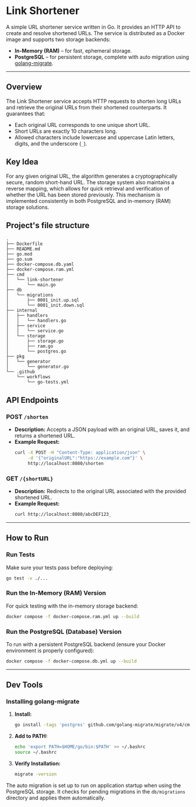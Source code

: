 # Link Shortener

A simple URL shortener service written in Go. It provides an HTTP API to create and resolve shortened URLs. The service is distributed as a Docker image and supports two storage backends:
- **In-Memory (RAM)** – for fast, ephemeral storage.
- **PostgreSQL** – for persistent storage, complete with auto migration using [golang-migrate](https://github.com/golang-migrate/migrate).

---

## Overview

The Link Shortener service accepts HTTP requests to shorten long URLs and retrieve the original URLs from their shortened counterparts. It guarantees that:
- Each original URL corresponds to one unique short URL.
- Short URLs are exactly 10 characters long.
- Allowed characters include lowercase and uppercase Latin letters, digits, and the underscore (`_`).

## Key Idea

For any given original URL, the algorithm generates a cryptographically secure, random short-hand URL. The storage system also maintains a reverse mapping, which allows for quick retrieval and verification of whether the URL has been stored previously. This mechanism is implemented consistently in both PostgreSQL and in-memory (RAM) storage solutions.

## Project's file structure
```
.
├── Dockerfile
├── README.md
├── go.mod
├── go.sum
├── docker-compose.db.yaml
├── docker-compose.ram.yml
├── cmd
│   └── link-shortener
│       └── main.go
├── db
│   └── migrations
│       ├── 0001_init.up.sql
│       └── 0001_init.down.sql
├── internal
│   ├── handlers
│   │   └── handlers.go
│   ├── service
│   │   └── service.go
│   └── storage
│       ├── storage.go
│       ├── ram.go
│       └── postgres.go
├── pkg
│   └── generator
│       └── generator.go
└── .github
    └── workflows
        └── go-tests.yml
```


## API Endpoints

### POST `/shorten`
- **Description:** Accepts a JSON payload with an original URL, saves it, and returns a shortened URL.
- **Example Request:**
  ```bash
  curl -X POST -H "Content-Type: application/json" \
       -d '{"originalURL":"https://example.com"}' \
       http://localhost:8080/shorten
  ```

### GET `/{shortURL}`
- **Description:** Redirects to the original URL associated with the provided shortened URL.
- **Example Request:**
  ```bash
  curl http://localhost:8080/abcDEF123_
  ```

---

## How to Run

### Run Tests
Make sure your tests pass before deploying:
```bash
go test -v ./...
```

### Run the In-Memory (RAM) Version
For quick testing with the in-memory storage backend:
```bash
docker compose -f docker-compose.ram.yml up --build
```

### Run the PostgreSQL (Database) Version
To run with a persistent PostgreSQL backend (ensure your Docker environment is properly configured):
```bash
docker compose -f docker-compose.db.yml up --build
```

---

## Dev Tools

### Installing golang-migrate

1. **Install:**
   ```bash
   go install -tags 'postgres' github.com/golang-migrate/migrate/v4/cmd/migrate@latest
   ```

2. **Add to PATH:**
   ```bash
   echo 'export PATH=$HOME/go/bin:$PATH' >> ~/.bashrc
   source ~/.bashrc
   ```

3. **Verify Installation:**
   ```bash
   migrate -version
   ```

The auto migration is set up to run on application startup when using the PostgreSQL storage. It checks for pending migrations in the `db/migrations` directory and applies them automatically.
